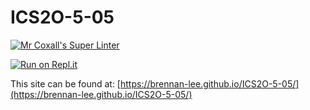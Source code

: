 # ICS2O-5-05

[![Mr Coxall's Super Linter](https://github.com/brennan-lee/ICS2O-5-05/workflows/Mr%20Coxall's%20Super%20Linter/badge.svg)](https://github.com/brennan-lee/ICS2O-5-05/actions)

[![Run on Repl.it](https://repl.it/badge/github/brennan-lee/ICS2O-5-05)](https://repl.it/github/brennan-lee/ICS2O-5-05)

This site can be found at: [https://brennan-lee.github.io/ICS2O-5-05/](https://brennan-lee.github.io/ICS2O-5-05/)
